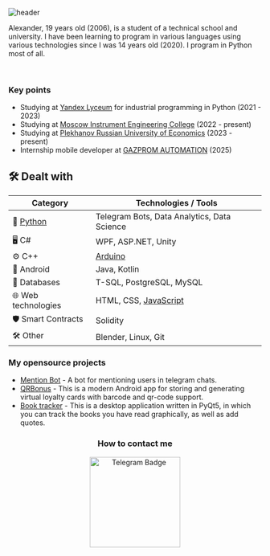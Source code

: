 ![header](https://capsule-render.vercel.app/api?type=waving&height=250&color=0:4b3aba,100:9090e8&text=Hello%20World&textBg=false&fontAlignY=40&reversal=false&section=header&desc=Welcome%20to%20my%20GitHub&fontColor=FFF&descAlignY=54&fontSize=70)

Alexander, 19 years old (2006), is a student of a technical school and university. I have been learning to program in various languages using various technologies since I was 14 years old (2020). I program in Python most of all.

<div id="stat" align="center">
    <img src="https://github-profile-summary-cards.vercel.app/api/cards/most-commit-language?username=Merrcurys&theme=github_dark" alt=""/>
    <img src="https://github-profile-summary-cards.vercel.app/api/cards/stats?username=Merrcurys&theme=github_dark" alt=""/>
</div>

### Key points
*   Studying at [Yandex Lyceum](https://lyceum.yandex.ru/python) for industrial programming in Python (2021 - 2023)
*   Studying at [Moscow Instrument Engineering College](https://mpt.ru) (2022 - present)
*   Studying at [Plekhanov Russian University of Economics](https://рэу.рф) (2023 - present)
*   Internship mobile developer at [GAZPROM AUTOMATION](https://gazprom-auto.ru) (2025)

## 🛠 Dealt with

| Category               | Technologies / Tools                                |
|------------------------|-----------------------------------------------------|
| 🐍 [Python](https://merrcurys.ru/img/python-certificat.jpg) | Telegram Bots, Data Analytics, Data Science |
| 🖥 C#                  | WPF, ASP.NET, Unity                                   |
| ⚙️ C++                 | [Arduino](https://wokwi.com/makers/merrcurys)        |
| 📱 Android             | Java, Kotlin                                         |
| 💾 Databases           | T-SQL, PostgreSQL, MySQL                             |
| 🌐 Web technologies    | HTML, CSS, [JavaScript](https://merrcurys.ru/img/js-certificate.png) |
| 🛡️ Smart Contracts     | Solidity                                             |
| 🛠 Other               | Blender, Linux, Git                                  |



### My opensource projects

*   [Mention Bot](https://github.com/Merrcurys/Mention-bot) - A bot for mentioning users in telegram chats.
*   [QRBonus](https://github.com/Merrcurys/QRBonus) - This is a modern Android app for storing and generating virtual loyalty cards with barcode and qr-code support.
*   [Book tracker](https://github.com/Merrcurys/Visual-list-of-books-app) - This is a desktop application written in PyQt5, in which you can track the books you have read graphically, as well as add quotes.

<h3 align="center">How to contact me</h3>
<div id="badges" align="center">
  <a href="https://t.me/merrcurys">
    <img src="https://img.shields.io/badge/Telegram-blue?logo=telegram&logoColor=white" width="180" alt="Telegram Badge"/>
  </a>
</div>

<div id="views" align="center">
    <img src="https://komarev.com/ghpvc/?username=Merrcurys&style=flat&color=blue" alt=""/>
</div>


